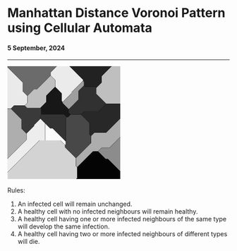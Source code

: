 # Manhattan Distance Voronoi Pattern using Cellular Automata
#### 5 September, 2024
___

![Voronoi Pattern Placeholder](Manhattan%20Voronoi.jpg)

Rules:
1. An infected cell will remain unchanged.
2. A healthy cell with no infected neighbours will remain healthy.
3. A healthy cell having one or more infected neighbours of the same type will develop the same infection.
4. A healthy cell having two or more infected neighbours of different types will die.
